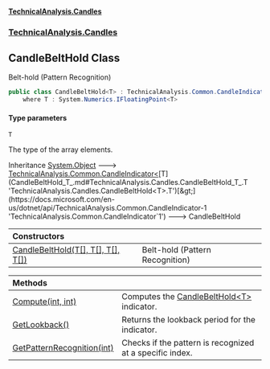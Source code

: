 #### [TechnicalAnalysis.Candles](Atypical.TechnicalAnalysis.Candles.md 'Atypical.TechnicalAnalysis.Candles')
### [TechnicalAnalysis.Candles](Atypical.TechnicalAnalysis.Candles.md#TechnicalAnalysis.Candles 'TechnicalAnalysis.Candles')

## CandleBeltHold<T> Class

Belt-hold (Pattern Recognition)

```csharp
public class CandleBeltHold<T> : TechnicalAnalysis.Common.CandleIndicator<T>
    where T : System.Numerics.IFloatingPoint<T>
```
#### Type parameters

<a name='TechnicalAnalysis.Candles.CandleBeltHold_T_.T'></a>

`T`

The type of the array elements.

Inheritance [System.Object](https://docs.microsoft.com/en-us/dotnet/api/System.Object 'System.Object') &#129106; [TechnicalAnalysis.Common.CandleIndicator&lt;](https://docs.microsoft.com/en-us/dotnet/api/TechnicalAnalysis.Common.CandleIndicator-1 'TechnicalAnalysis.Common.CandleIndicator`1')[T](CandleBeltHold_T_.md#TechnicalAnalysis.Candles.CandleBeltHold_T_.T 'TechnicalAnalysis.Candles.CandleBeltHold<T>.T')[&gt;](https://docs.microsoft.com/en-us/dotnet/api/TechnicalAnalysis.Common.CandleIndicator-1 'TechnicalAnalysis.Common.CandleIndicator`1') &#129106; CandleBeltHold<T>

| Constructors | |
| :--- | :--- |
| [CandleBeltHold(T[], T[], T[], T[])](CandleBeltHold_T_.CandleBeltHold(T[],T[],T[],T[]).md 'TechnicalAnalysis.Candles.CandleBeltHold<T>.CandleBeltHold(T[], T[], T[], T[])') | Belt-hold (Pattern Recognition) |

| Methods | |
| :--- | :--- |
| [Compute(int, int)](CandleBeltHold_T_.Compute(int,int).md 'TechnicalAnalysis.Candles.CandleBeltHold<T>.Compute(int, int)') | Computes the [CandleBeltHold&lt;T&gt;](CandleBeltHold_T_.md 'TechnicalAnalysis.Candles.CandleBeltHold<T>') indicator. |
| [GetLookback()](CandleBeltHold_T_.GetLookback().md 'TechnicalAnalysis.Candles.CandleBeltHold<T>.GetLookback()') | Returns the lookback period for the indicator. |
| [GetPatternRecognition(int)](CandleBeltHold_T_.GetPatternRecognition(int).md 'TechnicalAnalysis.Candles.CandleBeltHold<T>.GetPatternRecognition(int)') | Checks if the pattern is recognized at a specific index. |
